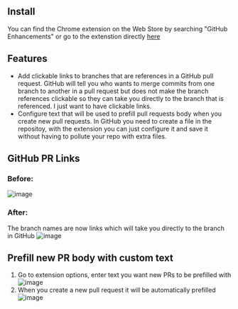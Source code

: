 ## Install
You can find the Chrome extension on the Web Store by searching "GitHub Enhancements" or go to the extenstion directly [here](https://chrome.google.com/webstore/detail/github-pr-links/cmgnbinjkbbijffcfebgohmopnffdidg?utm_source=chrome-ntp-icon)

## Features
- Add clickable links to branches that are references in a GitHub pull request. GitHub will tell you who wants to merge commits from one branch to another in a pull request but does not make the branch references clickable so they can take you directly to the branch that is referenced. I just want to have clickable links.
- Configure text that will be used to prefill pull requests body when you create new pull requests. In GitHub you need to create a file in the repositoy, with the extension you can just configure it and save it without having to pollute your repo with extra files.

## GitHub PR Links
### Before:
![image](https://user-images.githubusercontent.com/11580217/36627555-4f141702-18f9-11e8-9455-dc4d23e1e5f8.png)

### After:
The branch names are now links which will take you directly to the branch in GitHub
![image](https://user-images.githubusercontent.com/11580217/36627685-2e43b652-18fb-11e8-902d-ee06d94fb44e.png)

## Prefill new PR body with custom text
1. Go to extension options, enter text you want new PRs to be prefilled with
  ![image](https://user-images.githubusercontent.com/11580217/37020113-964a39e8-20cf-11e8-8289-f1e29e84eb79.png)
2. When you create a new pull request it will be automatically prefilled
  ![image](https://user-images.githubusercontent.com/11580217/37020224-f2babe6e-20cf-11e8-8023-b159846dcae9.png)

